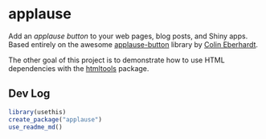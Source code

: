 
# applause

<!-- badges: start -->
<!-- badges: end -->

[applause-button]: https://applause-button.com/
[ColinEberhardt]: https://github.com/ColinEberhardt/
[htmltools]: https://github.com/ColinEberhardt/

Add an _applause button_ to your web pages, blog posts, and Shiny apps. Based entirely on the awesome [applause-button] library by [Colin Eberhardt][ColinEberhardt].

The other goal of this project is to demonstrate how to use HTML dependencies with the [htmltools] package.


## Dev Log

```r
library(usethis)
create_package("applause")
use_readme_md()
```

